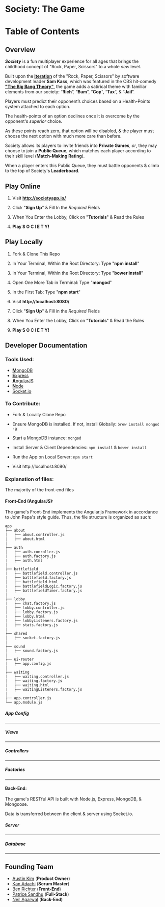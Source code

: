 # Society: The Game

# Table of Contents

## Overview

**_Society_** is a fun multiplayer experience for all ages that brings the childhood concept of "Rock, Paper, Scissors" to a whole *new* level.

Built upon the [**iteration**](http://www.samkass.com/theories/RPSSL.html) of the "Rock, Paper, Scissors" by software development leader **Sam Kass**, which was featured in the CBS hit-comedy [**"The Big Bang Theory"**](https://www.youtube.com/watch?v=x5Q6-wMx-K8), the game adds a satirical theme with familiar elements from our society: “**Rich**”, “**Bum**”, “**Cop**”, “**Tax**”, & “**Jail**”.

Players must predict their opponent’s choices based on a Health-Points system attached to each option.

The health-points of an option declines once it is overcome by the opponent's *superior* choice.

As these points reach zero, that option will be disabled, & the player must choose the next option with much more care than before.

Society allows its players to invite friends into **Private Games**, *or*, they may choose to join a **Public Queue**, which matches each player according to their skill level (**Match-Making Rating**).

When a player enters this Public Queue, they must battle opponents & climb to the top of Society's **Leaderboard**.


## Play Online

1. Visit **http://societyapp.io/**

2. Click "**Sign Up**" & Fill In the *Required* Fields

3. When You Enter the Lobby, Click on "**Tutorials**" & Read the Rules

4. **Play S O C I E T Y!**


## Play Locally

1. Fork & Clone This Repo

2. In Your Terminal, Within the Root Directory: Type "**npm install**"

3. In Your Terminal, Within the Root Directory: Type "**bower install**"

4. Open One More Tab in Terminal: Type "**mongod**"

5. In the First Tab: Type "**npm start**"

6. Visit **http://localhost:8080/**

7. Click "**Sign Up**" & Fill in the *Required* Fields

8. When You Enter the Lobby, Click on "**Tutorials**" & Read the Rules

9. **Play S O C I E T Y!**

## Developer Documentation

### Tools Used:

* [**M**ongoDB](https://www.mongodb.org/)
* [**E**xpress](http://expressjs.com/)
* [**A**ngularJS](https://angularjs.org/)
* [**N**ode](https://nodejs.org/)
* [Socket.io](http://socket.io/)

### To Contribute:

* Fork & Locally Clone Repo

* Ensure MongoDB is installed. If not, install Globally: `brew install mongod -g`

* Start a MongoDB instance: `mongod`

* Install Server & Client Dependencies: `npm install` & `bower install`

* Run the App on Local Server: `npm start`

* Visit  http://localhost:8080/

### Explanation of files:

The majority of the front-end files 

#### Front-End (AngularJS):
The game's Front-End implements the Angular.js Framework in accordance to John Papa's style guide. Thus, the file structure is organized as such:

```
app
├── about
|   ├── about.controller.js
|   ├── about.html
|
├── auth
|   ├── auth.conroller.js
|   ├── auth.factory.js
|   ├── auth.html
|   
├── battlefield
|   ├── battlefield.controller.js
|   ├── battlefield.factory.js
|   ├── battlefield.html
|   ├── battlefieldLogic.factory.js
|   ├── battlefieldTimer.factory.js
| 
├── lobby
|   ├── chat.factory.js
|   ├── lobby.controller.js
|   ├── lobby.factory.js
|   ├── lobby.html
|   ├── lobbyListeners.factory.js
|   ├── stats.factory.js
| 
├── shared
|   ├── socket.factory.js
| 
├── sound
|   ├── sound.factory.js
| 
├── ui-router
|   ├── app.config.js
| 
├── waiting
|   ├── waiting.controller.js
|   ├── waiting.factory.js
|   ├── waiting.html
|   ├── waitingListeners.factory.js
| 
├── app.controller.js
└── app.module.js
```

##### App Config
---

##### Views
---

##### Controllers
---

##### Factories
---


#### Back-End:
The game's RESTful API is built with Node.js, Express, MongoDB, & Mongoose.

Data is transferred between the client & server using Socket.io.

##### Server
---

##### Database
---


## Founding Team
* [Austin Kim](https://github.com/austinyearlykim) (**Product Owner**)
* [Kan Adachi](https://github.com/obber) (**Scrum Master**)
* [Ben Richter](https://github.com/bjr22) (**Front-End**)
* [Patrice Sandhu](https://github.com/pmsandhu) (**Full-Stack**)
* [Neil Agarwal](https://github.com/neilDeep) (**Back-End**)
